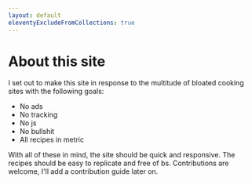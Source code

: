 ```yaml
---
layout: default
eleventyExcludeFromCollections: true
---
```


# About this site

I set out to make this site in response to the multitude of bloated cooking sites with the following goals:

- No ads
- No tracking
- No js
- No bullshit
- All recipes in metric

With all of these in mind, the site should be quick and responsive. The recipes should be easy to replicate and free of bs.
Contributions are welcome, I'll add a contribution guide later on.
